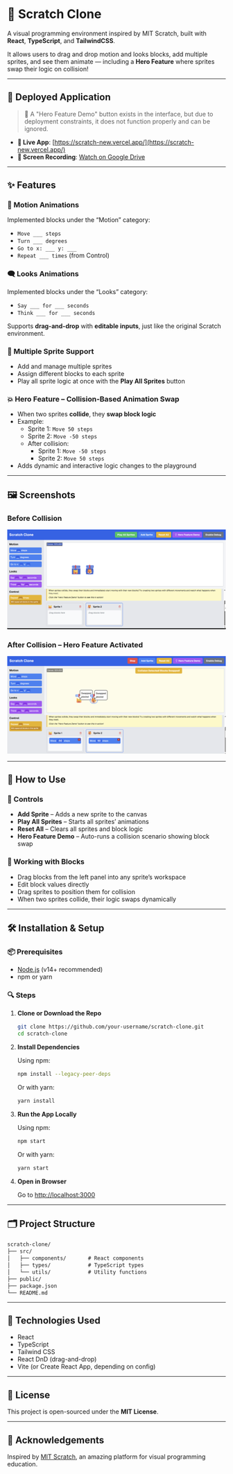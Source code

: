 
# 🧩 Scratch Clone

A visual programming environment inspired by MIT Scratch, built with **React**, **TypeScript**, and **TailwindCSS**.

It allows users to drag and drop motion and looks blocks, add multiple sprites, and see them animate — including a **Hero Feature** where sprites swap their logic on collision!

---

## 🚀 Deployed Application

> 🔄 A "Hero Feature Demo" button exists in the interface, but due to deployment constraints, it does not function properly and can be ignored.


- **🔗 Live App**: [https://scratch-new.vercel.app/](https://scratch-new.vercel.app/)
- **🎥 Screen Recording**: [Watch on Google Drive](https://drive.google.com/file/d/1vnxQWiaJkErzcg8zp8jnZNv247jlBWD6/view?usp=sharing)


---

## ✨ Features

### 🎯 Motion Animations
Implemented blocks under the “Motion” category:
- `Move ___ steps`
- `Turn ___ degrees`
- `Go to x: ___ y: ___`
- `Repeat ___ times` (from Control)

### 🗨️ Looks Animations
Implemented blocks under the “Looks” category:
- `Say ___ for ___ seconds`
- `Think ___ for ___ seconds`

Supports **drag-and-drop** with **editable inputs**, just like the original Scratch environment.

### 🧍 Multiple Sprite Support
- Add and manage multiple sprites
- Assign different blocks to each sprite
- Play all sprite logic at once with the **Play All Sprites** button

### 💥 Hero Feature – Collision-Based Animation Swap
- When two sprites **collide**, they **swap block logic**
- Example:
  - Sprite 1: `Move 50 steps`
  - Sprite 2: `Move -50 steps`
  - After collision:
    - Sprite 1: `Move -50 steps`
    - Sprite 2: `Move 50 steps`
- Adds dynamic and interactive logic changes to the playground

---

## 🖼️ Screenshots

### Before Collision
![Before Collision](Screenshot%202025-05-19%20004426.png)

### After Collision – Hero Feature Activated
![After Collision](Screenshot%202025-05-19%20004542.png)

---

## 🧪 How to Use

### 🔧 Controls
- **Add Sprite** – Adds a new sprite to the canvas
- **Play All Sprites** – Starts all sprites’ animations
- **Reset All** – Clears all sprites and block logic
- **Hero Feature Demo** – Auto-runs a collision scenario showing block swap

### 🧱 Working with Blocks
- Drag blocks from the left panel into any sprite’s workspace
- Edit block values directly
- Drag sprites to position them for collision
- When two sprites collide, their logic swaps dynamically

---

## 🛠️ Installation & Setup

### 📦 Prerequisites
- [Node.js](https://nodejs.org/) (v14+ recommended)
- npm or yarn

### 🔍 Steps

1. **Clone or Download the Repo**
   ```bash
   git clone https://github.com/your-username/scratch-clone.git
   cd scratch-clone
   ```

2. **Install Dependencies**

   Using npm:
   ```bash
   npm install --legacy-peer-deps
   ```

   Or with yarn:
   ```bash
   yarn install
   ```

3. **Run the App Locally**

   Using npm:
   ```bash
   npm start
   ```

   Or with yarn:
   ```bash
   yarn start
   ```

4. **Open in Browser**

   Go to [http://localhost:3000](http://localhost:3000)

---

## 🗂️ Project Structure

```
scratch-clone/
├── src/
│   ├── components/       # React components
│   ├── types/            # TypeScript types
│   └── utils/            # Utility functions
├── public/
├── package.json
└── README.md
```

---

## 🧰 Technologies Used

- React
- TypeScript
- Tailwind CSS
- React DnD (drag-and-drop)
- Vite (or Create React App, depending on config)

---

## 📄 License

This project is open-sourced under the **MIT License**.

---

## 🙌 Acknowledgements

Inspired by [MIT Scratch](https://scratch.mit.edu), an amazing platform for visual programming education.
